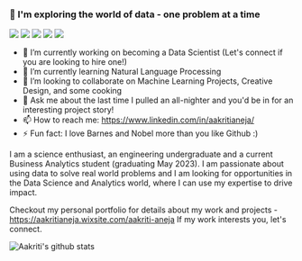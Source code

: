 ### 👋 I'm exploring the world of data - one problem at a time

![](https://img.shields.io/badge/<Data_Science>-informational?style=flat&logo=<LOGO_NAME>&logoColor=white&color=2bbc8a)
![](https://img.shields.io/badge/<Analytics>-informational?style=flat&logo=<LOGO_NAME>&logoColor=white&color=2bbc8a)
![](https://img.shields.io/badge/<Strategy>-informational?style=flat&logo=<LOGO_NAME>&logoColor=white&color=2bbc8a)
![](https://img.shields.io/badge/<Product_Management>-informational?style=flat&logo=<LOGO_NAME>&logoColor=white&color=2bbc8a)
![](https://img.shields.io/badge/<Storytelling>-informational?style=flat&logo=<LOGO_NAME>&logoColor=white&color=2bbc8a)

- 🔭 I’m currently working on becoming a Data Scientist (Let's connect if you are looking to hire one!)
- 🌱 I’m currently learning Natural Language Processing
- 👯 I’m looking to collaborate on Machine Learning Projects, Creative Design, and some cooking
- 💬 Ask me about the last time I pulled an all-nighter and you'd be in for an interesting project story!
- 📫 How to reach me: https://www.linkedin.com/in/aakritianeja/
- ⚡ Fun fact: I love Barnes and Nobel more than you like Github :)

I am a science enthusiast, an engineering undergraduate and a current Business Analytics student (graduating May 2023). I am passionate about using data to solve real world problems and I am looking for opportunities in the Data Science and Analytics world, where I can use my expertise to drive impact.

Checkout my personal portfolio for details about my work and projects - https://aakritianeja.wixsite.com/aakriti-aneja
If my work interests you, let's connect. 

![Aakriti's github stats](https://github-readme-stats.vercel.app/api?username=aakritianeja&show_icons=true&theme=radical)


<!--
**aakritianeja/aakritianeja** is a ✨ _special_ ✨ repository because its `README.md` (this file) appears on your GitHub profile.

Here are some ideas to get you started:

- 🔭 I’m currently working on ...
- 🌱 I’m currently learning ...
- 👯 I’m looking to collaborate on ...
- 🤔 I’m looking for help with ...
- 💬 Ask me about ...
- 📫 How to reach me: ...
- 😄 Pronouns: ...
- ⚡ Fun fact: ...
-->


